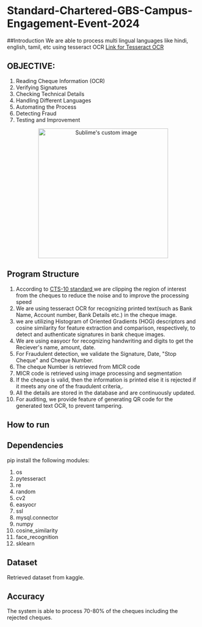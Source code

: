 # Standard-Chartered-GBS-Campus-Engagement-Event-2024

##Introduction
We are able to process multi lingual languages like hindi, english, tamil, etc using tesseract OCR
<a href>Link for Tesseract OCR</a>

## OBJECTIVE:

1. Reading Cheque Information (OCR)
2. Verifying Signatures
3. Checking Technical Details
4. Handling Different Languages
5. Automating the Process
6. Detecting Fraud
7. Testing and Improvement

<p align="center"><img src ="doc/imgs/cheuqedum.jpeg?raw=true" height="340" alt="Sublime's custom image" /></p>

## Program Structure
1) According to <a href = "https://rbidocs.rbi.org.in/rdocs/content/PDFs/SCFR220210.pdf">CTS-10 standard </a> we are clipping the region of interest from the cheques to reduce the noise and to improve the processing speed
2) We are using tesseract OCR for recognizing printed text(such as Bank Name, Account number, Bank Details etc.) in the cheque image.
3) we are utilizing Histogram of Oriented Gradients (HOG) descriptors and cosine similarity for feature extraction and comparison, respectively, to detect and authenticate signatures in bank cheque images.
4) We are using easyocr for recognizing handwriting and digits to get the Reciever's name, amount, date.
5) For Fraudulent detection, we validate the Signature, Date, "Stop Cheque" and Cheque Number.
6) The cheque Number is retrieved from MICR code
7) MICR code is retrieved using image processing and segmentation
8) If the cheque is valid, then the information is printed else it is rejected if it meets any one of the fraudulent criteria,.
9) All the details are stored in the database and are continuously updated.
10) For auditing, we provide feature of generating QR code for the generated text OCR, to prevent tampering.

## How to run

## Dependencies 
pip install the following modules:
1. os
2. pytesseract
3. re
4. random
5. cv2
6. easyocr
7. ssl
8. mysql.connector
9. numpy
10. cosine_similarity
11. face_recognition
12. sklearn

## Dataset
Retrieved dataset from kaggle.

## Accuracy
The system is able to process 70-80% of the cheques including the rejected cheques.
